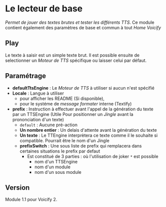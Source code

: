 # Le lecteur de base

_Permet de jouer des textes brutes et tester les différents TTS_.
Ce module contient également des paramètres de base et commun à tout _Home Voicify_

## Play

Le texte à saisir est un simple texte brut.
Il est possible ensuite de selectionner un _Moteur de TTS_ spécifique ou laisser celui par défaut.

## Paramétrage

* **defaultTtsEngine** : Le _Moteur de TTS_ à utiliser si aucun n'est spécifié
* **Locale** : Langue à utiliser
	* pour afficher les README (Si disponible),
	* pour le systéme de _message formater_ interne (Textify)
* **prefix** : Instruction à effectuer avant l'appel de la génération du texte par un TTSEngine (Utile Pour positionner un _Jingle_ avant la prononciation d'un texte)
	* `default` : Aucune pré-action
	* **Un nombre entier** : Un delais d'attente avant la génération du texte
	* **Un texte** : Le TTEngine interprètera ce texte comme il le souhaite si compatible. Pourrait être le nom d'un Jingle
	* **prefixSwitch** : Une sous liste de prefix qui remplacera dans certaines situations le prefix par defaut
		* Est constitué de 3 parties : où l'utilisation de joker `*` est possible
			* nom d'un TTSEngine
			* nom d'un module
			* nom d'un sous module

## Version

Module 1.1 pour Voicify 2.
